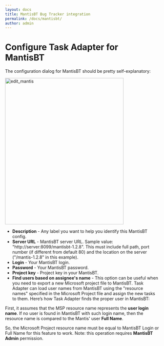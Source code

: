 ```yaml
---
layout: docs
title: MantisBT Bug Tracker integration
permalink: /docs/mantisbt/
author: admin
---
```


# Configure Task Adapter for MantisBT

The configuration dialog for MantisBT should be pretty self-explanatory:

<a href="/images/uploads/edit_mantis1.png"><img class="alignnone size-full wp-image-486" title="edit_mantis" src="{{ site.baseurl }}/images/uploads/edit_mantis1.png"  width="388" height="480" /></a>

* **Description** - Any label you want to help you identify this MantisBT config.
* **Server URL** - MantisBT server URL. Sample value: "http://server:8099/mantisbt-1.2.8". This must include full path, port number (if different from default 80) and the location on the server ("/mantis-1.2.8" in this example).
* **Login** - Your MantisBT login.
* **Password** - Your MantisBT password.
* **Project key** - Project key in your MantisBT.
* **Find users based on assignee's name** - This option can be useful when you need to export a new Microsoft project file to MantisBT.
Task Adapter can load user names from MantisBT using the "resource names" specified in the Microsoft Project file and assign the new tasks to them. Here&rsquo;s how Task Adapter finds the proper user in MantisBT:

First, it assumes that the MSP resource name represents the **user login name**. If no user is found in MantisBT with such login name, then the resource name is compared to the Mantis' user **Full Name**.

So, the Microsoft Project resource name must be equal to MantisBT Login or Full Name for this feature to work.
Note: this operation requires **MantisBT Admin** permission.

